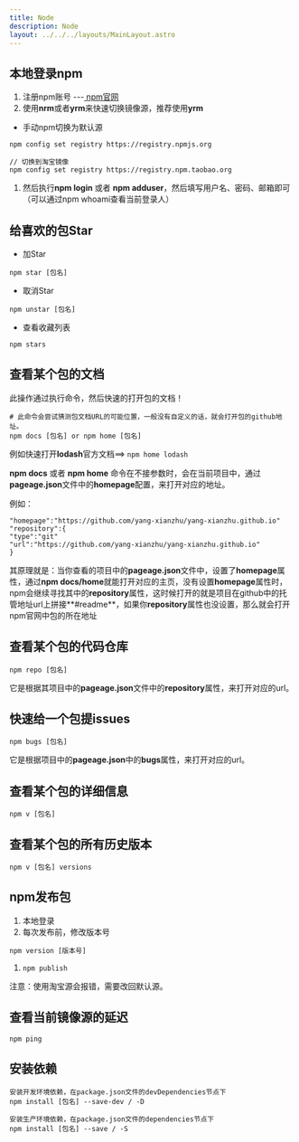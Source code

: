 ```yaml
---
title: Node
description: Node
layout: ../../../layouts/MainLayout.astro
---
```


## 本地登录npm

1. 注册npm账号 ---[ npm官网](https://www.npmjs.com/)
2. 使用**nrm**或者**yrm**来快速切换镜像源，推荐使用**yrm**

- 手动npm切换为默认源

```shell
npm config set registry https://registry.npmjs.org

// 切换到淘宝镜像
npm config set registry https://registry.npm.taobao.org
```

1. 然后执行**npm login** 或者 **npm adduser**，然后填写用户名、密码、邮箱即可（可以通过npm whoami查看当前登录人）

## 给喜欢的包Star

- 加Star

```shell
npm star [包名]
```

- 取消Star

```shell
npm unstar [包名]
```

- 查看收藏列表

```shell
npm stars
```

## 查看某个包的文档

此操作通过执行命令，然后快速的打开包的文档！

```shell
# 此命令会尝试猜测包文档URL的可能位置，一般没有自定义的话，就会打开包的github地址。
npm docs [包名] or npm home [包名]
```

例如快速打开**lodash**官方文档==> `npm home lodash`

**npm docs** 或者 **npm home** 命令在不接参数时，会在当前项目中，通过**pageage.json**文件中的**homepage**配置，来打开对应的地址。

例如：

```shell
"homepage":"https://github.com/yang-xianzhu/yang-xianzhu.github.io"
"repository":{
"type":"git"
"url":"https://github.com/yang-xianzhu/yang-xianzhu.github.io"
}
```

其原理就是：当你查看的项目中的**pageage.json**文件中，设置了**homepage**属性，通过**npm docs/home**就能打开对应的主页，没有设置**homepage**属性时，npm会继续寻找其中的**repository**属性，这时候打开的就是项目在github中的托管地址url上拼接**#readme**，如果你**repository**属性也没设置，那么就会打开npm官网中包的所在地址

## 查看某个包的代码仓库

```shell
npm repo [包名]
```

它是根据其项目中的**pageage.json**文件中的**repository**属性，来打开对应的url。

## 快速给一个包提issues

```shell
npm bugs [包名]
```

它是根据项目中的**pageage.json**中的**bugs**属性，来打开对应的url。

## 查看某个包的详细信息

```shell
npm v [包名]
```

## 查看某个包的所有历史版本

```shell
npm v [包名] versions
```

## npm发布包

1. 本地登录
2. 每次发布前，修改版本号

```shell
npm version [版本号]
```

1. `npm publish`

注意：使用淘宝源会报错，需要改回默认源。

## 查看当前镜像源的延迟

```shell
npm ping
```

## 安装依赖

```shell
安装开发环境依赖，在package.json文件的devDependencies节点下
npm install [包名] --save-dev / -D

安装生产环境依赖，在package.json文件的dependencies节点下
npm install [包名] --save / -S
```



